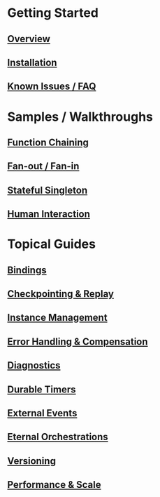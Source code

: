 # Getting Started
## [Overview](~/articles/overview.md)
## [Installation](~/articles/installation.md)
## [Known Issues / FAQ](~/articles/known-issues.md)

# Samples / Walkthroughs
## [Function Chaining](~/articles/samples/sequence.md)
## [Fan-out / Fan-in](~/articles/samples/cloud-backup.md)
## [Stateful Singleton](~/articles/samples/counter.md)
## [Human Interaction](~/articles/samples/phone-verification.md)

# Topical Guides
## [Bindings](~/articles/topics/bindings.md)
## [Checkpointing & Replay](~/articles/topics/checkpointing-and-replay.md)
## [Instance Management](~/articles/topics/instance-management.md)
## [Error Handling & Compensation](~/articles/topics/error-handling.md)
## [Diagnostics](~/articles/topics/diagnostics.md)
## [Durable Timers](~/articles/topics/timers.md)
## [External Events](~/articles/topics/external-events.md)
## [Eternal Orchestrations](~/articles/topics/eternal-orchestrations.md)
## [Versioning](~/articles/topics/versioning.md)
## [Performance & Scale](~/articles/topics/perf-and-scale.md)